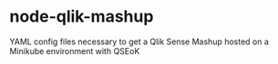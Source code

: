 # node-qlik-mashup
YAML config files necessary to get a Qlik Sense Mashup hosted on a Minikube environment with QSEoK
